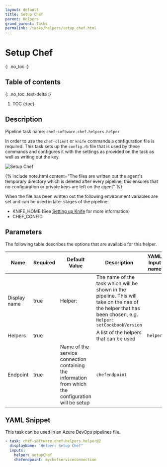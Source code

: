 ```yaml
---
layout: default
title: Setup Chef
parent: Helpers
grand_parent: Tasks
permalink: /tasks/helpers/setup_chef.html
---
```


# Setup Chef
{: .no_toc :}

## Table of contents
{: .no_toc .text-delta :}

1. TOC
{:toc}

## Description

Pipeline task name: `chef-software.chef.helpers.helper`

In order to use the `chef-client` or `knife` commands a configuration file is required. This task sets up the `config.rb` file that is used by these commands and configures it with the settings as provided on the task as well as writing out the key.

![Setup Chef](../../images/helper_setup_chef.png)

{% include note.html content="The files are written out the agent's temporary directory which is deleted after every pipeline, this ensures that no configuration or private keys are left on the agent" %}

When the file has been written out the following environment variables are set and can be used in later stages of the pipeline:

  - KNIFE_HOME (See [Setting up Knife](https://docs.chef.io/workstation/knife_setup/) for more information)
  - CHEF_CONFIG

## Parameters

The following table describes the options that are available for this helper.

| Name | Required | Default Value | Description | YAML Input name |
|---|---|---|---|---|
| Display name | true | Helper: | The name of the task which will be shown in the pipeline. This will take on the nae of the helper that has been chosen, e.g. `Helper: setCookbookVersion` | |
| Helpers | true | | A list of the helpers that can be used | `helper` |
| Endpoint | true | Name of the service connection containing the information from which the configuration will be setup | `chefendpoint` |

## YAML Snippet

This task can be used in an Azure DevOps pipelines file.

```yaml
- task: chef-software.chef.helpers.helper@2
  displayName: "Helper: Setup Chef"
  inputs:
    helper: setupChef
    chefendpoint: mychefserviceconnection
```
